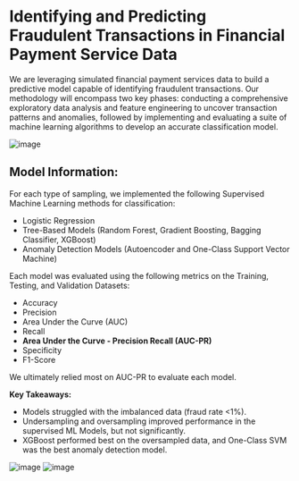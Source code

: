 # Identifying and Predicting Fraudulent Transactions in Financial Payment Service Data

We are leveraging simulated financial payment services data to build a predictive model capable of identifying fraudulent transactions.  Our methodology will encompass two key phases: conducting a comprehensive exploratory data analysis and feature engineering to uncover transaction patterns and anomalies, followed by implementing and evaluating a suite of machine learning algorithms to develop an accurate classification model.

![image](https://github.com/user-attachments/assets/7fa87a8d-8526-4dd3-9e1f-050b12c56392)

## Model Information:

For each type of sampling, we implemented the following Supervised Machine Learning methods for classification:

* Logistic Regression
* Tree-Based Models (Random Forest, Gradient Boosting, Bagging Classifier, XGBoost)
* Anomaly Detection Models (Autoencoder and One-Class Support Vector Machine)

Each model was evaluated using the following metrics on the Training, Testing, and Validation Datasets:

* Accuracy
* Precision
* Area Under the Curve (AUC)
* Recall
* **Area Under the Curve - Precision Recall (AUC-PR)**
* Specificity
* F1-Score

We ultimately relied most on AUC-PR to evaluate each model.

**Key Takeaways:**

* Models struggled with the imbalanced data (fraud rate <1%).
* Undersampling and oversampling improved performance in the supervised ML Models, but not significantly.
* XGBoost performed best on the oversampled data, and One-Class SVM was the best anomaly detection model.

![image](https://github.com/user-attachments/assets/ddbcfc7d-0060-4866-bdf1-6a8035a3a7df)
![image](https://github.com/user-attachments/assets/c8e70583-6bd4-4ce0-9b29-d5041c063e16)


